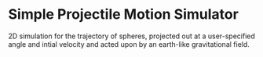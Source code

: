 # Simple Projectile Motion Simulator

2D simulation for the trajectory of spheres, projected out at a user-specified angle and intial velocity and acted upon by an earth-like gravitational field.
